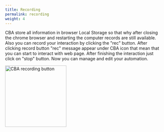 ```yaml
---
title: Recording
permalink: recording
weight: 4
---
```


CBA store all information in browser Local Storage so that why after closing the chrome browser and restarting the computer records are still available. Also you can record your interaction by clicking the "rec" button. After clicking record button "rec" message appear under CBA icon that mean that you can start to interact with web page. After finishing the interaction just click on "stop" button. Now you can manage and edit your automation. 

<p>
  <img src="/images/extension/recording.jpeg" alt="CBA recording button" width="200">
</p>
